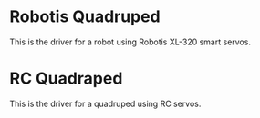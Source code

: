# Robotis Quadruped

This is the driver for a robot using Robotis XL-320 smart servos.

# RC Quadraped

This is the driver for a quadruped using RC servos.
